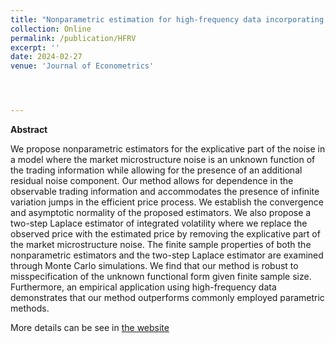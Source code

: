 ```yaml
---
title: "Nonparametric estimation for high-frequency data incorporating trading information"
collection: Online
permalink: /publication/HFRV
excerpt: ''
date: 2024-02-27
venue: 'Journal of Econometrics'




---
```

**Abstract**

We propose nonparametric estimators for the explicative part of the noise in a model where the
market microstructure noise is an unknown function of the trading information while allowing
for the presence of an additional residual noise component. Our method allows for dependence
in the observable trading information and accommodates the presence of infinite variation
jumps in the efficient price process. We establish the convergence and asymptotic normality
of the proposed estimators. We also propose a two-step Laplace estimator of integrated
volatility where we replace the observed price with the estimated price by removing the
explicative part of the market microstructure noise. The finite sample properties of both the
nonparametric estimators and the two-step Laplace estimator are examined through Monte Carlo
simulations. We find that our method is robust to misspecification of the unknown functional
form given finite sample size. Furthermore, an empirical application using high-frequency data
demonstrates that our method outperforms commonly employed parametric methods.  

More details can be see in [the website]([https://www.sciencedirect.com/science/article/pii/S0304407624000368?via%3Dihub])  
